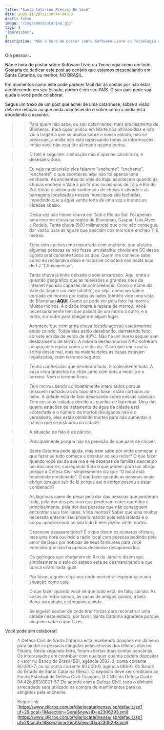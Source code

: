 ```yaml
---
title: "Santa Catarina Precisa De Você"
date: 2008-11-28T11:50:44-04:00
draft: false
image: "/img/santacatarina.jpg"
tags: [
"Impressões",
]
description: "Não é hora de postar sobre Software Livre ou Tecnologia como um todo. Gostaria de dedicar este post ao cenário que estamos presenciando em Santa Catarina, ou melhor, NO BRASIL."
---
```

Olá pessoal..




Não é hora de postar sobre Software Livre ou Tecnologia como um todo. Gostaria de dedicar este post ao cenário que estamos presenciando em Santa Catarina, ou melhor, NO BRASIL.




Em momentos como este pode parecer fácil dar às costas por não estar acontecendo em seu Estado, porém é em seu PAÍS. O seu país pede sua ajuda e você pode colaborar.




Segue um trexo de um post que achei de uma catarinese, sobre a visão dela em relação ao que anda acontecendo e sobre como a mídia está abordando o assunto.




>

>
>> Para quem não sabe, eu sou catarinense, mais precisamente de Blumenau. Para quem andou em Marte nos últimos dias e não viu a tragédia que se abalou sobre o nosso estado, não se preocupe, a mídia não está repassando todas as informações então você não está tão alienado quanto pensa.
>>
>>

>>
>> O fato é seguinte: a situação não é apenas calamitosa, é desesperadora.
>>
>>

>>
>> Eu vejo na televisão eles falarem “enchente”, “enchente”, “enchente”, o que aconteceu aqui não foi apenas uma enchente. As enchentes do Vale do Itajaí acontecem quando as chuvas enchem o Vale à partir dos munícipios de Taió e Rio do Sul. Então o sistema de contenção de cheias é ativado e as barragens localizadas nesses municipíos são fechadas, impedindo que a água venha toda de uma vez e inunde as cidades abaixo.
>>
>>

>>
>> Desta vez não houve chuva em Taió e Rio do Sul. Foi apenas uma enorme chuva na região de Blumenau, Gaspar, Luis Alves e Rodeio. Tanta chuva (900 milímetros) que o rio não conseguiu dar vazão para as águas que desciam dos morros e encheu 11,9 metros.
>>
>>

>>
>> Teria sido apenas uma enxurrada com enchente que afetaria algumas pessoas se não fosse um detalhe: chovia em SC desde agosto praticamente todos os dias. Quem me conhece sabe como eu reclamava disso e inclusive colocava nos posts aqui do LJ “Chuvamenau”.
>>
>>

>>
>> Tanta chuva já tinha deixado o solo enxarcado. Aqui entra a questão geográfica que as televisões e grandes sites da internet não são capazes de compreender. Como o nome diz: Vale do Itajaí é um vale (ohhhh), ou seja, como um vale é cercado de morros por todos os lados (ohhhh) vide uma vista de Blumenau [**AQUI**](https://lahy.livejournal.com/www.belasantacatarina.com.br/blumenau/blumenau1.jpg). Como se pode ver pela foto: há morros. Muitos morros. A cidade inteira é repleta de morros. Você necessariamente tem que passar de um morro a outro, e a outro, e a outro para chegar em algum lugar.
>>
>>

>>
>> Acontece que com tanta chuva (desde agosto) estes morros estão caindo. Todos eles estão desabando, derretendo feito sorvete em dia de verão de 40ºC. Não há um morro sequer sem deslizamento de terras. A maioria destes morros NÃO sofreram ocupação irregular como a mídia diz. Claro que um e outro sofria desse mal, mas na maioria deles as casas estavam legalizadas, eram terrenos seguros.
>>
>>

>>
>> Tenho conhecidos que perderam tudo. Simplesmente tudo. A casa virou gravetos no chão junto com toda a mobília e o terreno. Nem o terreno ficou.
>>
>>

>>
>> Tem morros sendo completamente interditados porque possuem rachaduras do topo até a base, estão cortados ao meio. A cidade está de fato desabando sobre nossas cabeças. Tem pessoas isoladas devido as quedas de barreiras. Uma das quatro estações de tratamento de água da cidade está sobterrada e o número de mortos divulgados não é o verdadeiro, eles estão omitindo mortes para não aumentar o pânico que se instaurou na cidade.
>>
>>

>>
>> A situação de fato é de pânico.
>>
>>

>>
>> Principalmente porque não há previsão de que pare de chover.
>>
>>

>>
>> Santa Catarina pede ajuda, mas nem sabe por onde começar, o que fazer se tudo começa a desabar ao seu redor? O que fazer quando você sai da sua rua e vê dezenas de famílias descendo um dos morros, carregando tudo o que podem para um abrigo porque a Defesa Civil simplesmente diz que “O local está totalmente condenado”. O que fazer quando as pessoas neste abrigo tem que sair de lá porque até o abrigo passou a estar condenado?
>>
>>

>>
>> As lágrimas caem de pesar pela dor das pessoas que perderam tudo, pela dor das pessoas que perderam entes queridos e principalmente, pela dor das pessoas que não conseguem encontrar seus famíliares. Vinte mortos? Saber que uma mulher necessita enterrar seu próprio marido pois está isolada e o corpo apodrecendo ao seu lado.E eles dizem vinte mortos.
>>
>>

>>
>> Dezenove desaparecidos? É o que dizem os números oficiais, mas uma hora ouvindo a rádio local com pessoas pedindo pelo amor de Deus por notícias de seus famíliares para você entender que não há apenas dezenove desaparecidos.
>>
>>

>>
>> Os geólogos que chegaram do Rio de Janeiro dizem que simplesmente o solo do estado está se desmanchando e que nunca viram nada igual.
>>
>>

>>
>> Por favor, alguém diga-nos onde encontrar esperança numa situação como esta.
>>
>>

>>
>> O que fazer quando você vê que tudo está, de fato, caindo. As casas ao redor caindo, as casas de amigos caindo, a bela Beira-rio caindo, o shopping caindo.
>>
>>

>>
>> Se alguém souber de onde tirar forças para reconstruir uma cidade neste estado, por favor, Santa Catarina agradece porque ninguém sabe o que fazer.
>>
>>

>
>





Você pode sim colaborar!




> A Defesa Civil de Santa Catarina está recebendo doações em dinheiro para ajudar as pessoas atingidas pelas chuvas dos últimos dias no Estado. Nesta segunda-feira, foram abertas duas contas bancárias. Os interessados em contribuir com qualquer quantia podem depositar o valor no Banco do Brasil (BB), agência 3582-3, conta corrente 80.000-7; ou na conta corrente 80.000-0, agência 068-0, do Banco do Estado de Santa Catarina (Besc).  O depósito deve ser creditado ao Fundo Estadual de Defesa Civil-Doações. O CNPJ da Defesa Civil é 04.426.883/0001-57. De acordo com a Defesa Civil, todo o dinheiro arrecadado será utilizado na compra de mantimentos para os atingidos pela enchente.
>
>

>
> Segue link: [https://www.clicrbs.com.br/diariocatarinense/jsp/default.jsp?uf=2&local=18&section=Geral&newsID=a2306293.xml](https://www.clicrbs.com.br/diariocatarinense/jsp/default.jsp?uf=2&local=18&section=Geral&newsID=a2306293.xml)
>
>
